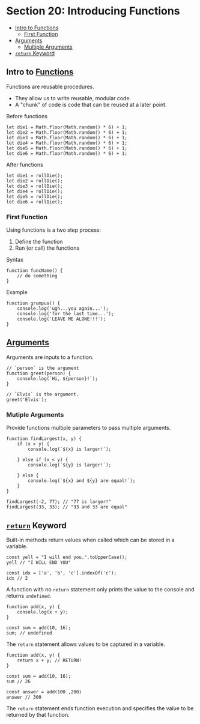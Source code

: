# Section 20: Introducing Functions

- [Intro to Functions](#intro-to-functions)
  - [First Function](#first-function)
- [Arguments](#arguments)
  - [Multiple Arguments](#mutiple-arguments)
- [`return` Keyword](#return-keyword)

## Intro to [Functions](https://developer.mozilla.org/en-US/docs/Web/JavaScript/Guide/Functions)
Functions are reusable procedures.
- They allow us to write reusable, modular code.
- A "chunk" of code is code that can be reused at a later point.

Before functions
```
let die1 = Math.floor(Math.random() * 6) + 1;
let die2 = Math.floor(Math.random() * 6) + 1;
let die3 = Math.floor(Math.random() * 6) + 1;
let die4 = Math.floor(Math.random() * 6) + 1;
let die5 = Math.floor(Math.random() * 6) + 1;
let die6 = Math.floor(Math.random() * 6) + 1;
```

After functions
```
let die1 = rollDie();
let die2 = rollDie();
let die3 = rollDie();
let die4 = rollDie();
let die5 = rollDie();
let die6 = rollDie();
```

### First Function
Using functions is a two step process:
1. Define the function
2. Run (or call) the functions

Syntax
```
function funcName() {
    // do something
}
```

Example
```
function grumpus() {
    console.log('ugh...you again...');
    console.log('for the last time...');
    console.log('LEAVE ME ALONE!!!');
}
```

## [Arguments](https://developer.mozilla.org/en-US/docs/Web/JavaScript/Reference/Functions/arguments)
Arguments are inputs to a function.

```
// `person` is the argument
function greet(person) {
    console.log(`Hi, ${person}!`);
}

// `Elvis` is the argument.
greet('Elvis');
```

### Mutiple Arguments
Provide functions multiple parameters to pass multiple arguments.

```
function findLargest(x, y) {
    if (x > y) {
        console.log(`${x} is larger!`);

    } else if (x < y) {
        console.log(`${y} is larger!`);

    } else {
        console.log(`${x} and ${y} are equal!`);
    }
}

findLargest(-2, 77); // "77 is larger!"
findLargest(33, 33); // "33 and 33 are equal"
```

## [`return`](https://developer.mozilla.org/en-US/docs/Web/JavaScript/Reference/Statements/return) Keyword
Built-in methods return values when called which can be stored in a variable.

```
const yell = "I will end you.".toUpperCase();
yell // "I WILL END YOU"

const idx = ['a', 'b', 'c'].indexOf('c');
idx // 2
```

A function with no `return` statement only prints the value to the console and returns `undefined`.
```
function add(x, y) {
    console.log(x + y);
}

const sum = add(10, 16);
sum; // undefined
```

The `return` statement allows values to be captured in a variable.
```
function add(x, y) {
    return x + y; // RETURN!
}

const sum = add(10, 16);
sum // 26

const answer = add(100 ,200)
answer // 300
```

The `return` statement ends function execution and specifies the value to be returned by that function.